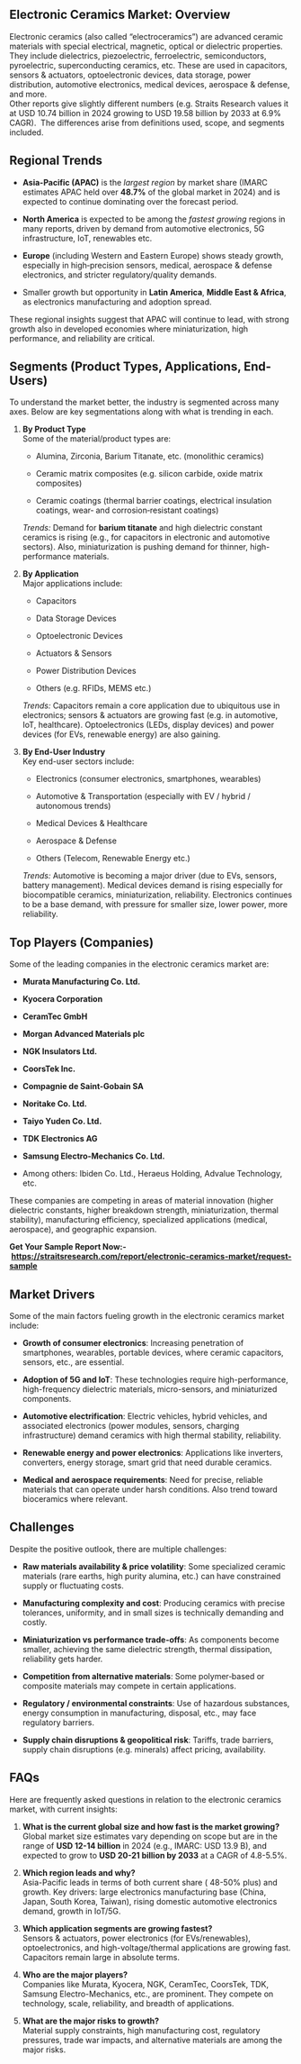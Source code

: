 <h2 data-start="327" data-end="366">Electronic Ceramics Market: Overview</h2>
<p data-start="368" data-end="817">Electronic ceramics (also called &ldquo;electroceramics&rdquo;) are advanced ceramic materials with special electrical, magnetic, optical or dielectric properties. They include dielectrics, piezoelectric, ferroelectric, semiconductors, pyroelectric, superconducting ceramics, etc. These are used in capacitors, sensors &amp; actuators, optoelectronic devices, data storage, power distribution, automotive electronics, medical devices, aerospace &amp; defense, and more.<br data-start="1056" data-end="1059" /> Other reports give slightly different numbers (e.g. Straits Research values it at USD 10.74 billion in 2024 growing to USD 19.58 billion by 2033 at 6.9% CAGR). &nbsp;The differences arise from definitions used, scope, and segments included.</p>
<h2 data-start="1341" data-end="1359">Regional Trends</h2>
<ul data-start="1361" data-end="2147">
<li data-start="1361" data-end="1603">
<p data-start="1363" data-end="1603"><strong data-start="1363" data-end="1386">Asia-Pacific (APAC)</strong> is the <em data-start="1394" data-end="1410">largest region</em> by market share (IMARC estimates APAC held over <strong data-start="1459" data-end="1468">48.7%</strong> of the global market in 2024) and is expected to continue dominating over the forecast period.&nbsp;</p>
</li>
<li data-start="1604" data-end="1820">
<p data-start="1606" data-end="1820"><strong data-start="1606" data-end="1623">North America</strong> is expected to be among the <em data-start="1652" data-end="1669">fastest growing</em> regions in many reports, driven by demand from automotive electronics, 5G infrastructure, IoT, renewables etc.</p>
</li>
<li data-start="1821" data-end="2016">
<p data-start="1823" data-end="2016"><strong data-start="1823" data-end="1833">Europe</strong> (including Western and Eastern Europe) shows steady growth, especially in high‐precision sensors, medical, aerospace &amp; defense electronics, and stricter regulatory/quality demands.</p>
</li>
<li data-start="2017" data-end="2147">
<p data-start="2019" data-end="2147">Smaller growth but opportunity in <strong data-start="2053" data-end="2070">Latin America</strong>, <strong data-start="2072" data-end="2096">Middle East &amp; Africa</strong>, as electronics manufacturing and adoption spread.</p>
</li>
</ul>
<p data-start="2149" data-end="2331">These regional insights suggest that APAC will continue to lead, with strong growth also in developed economies where miniaturization, high performance, and reliability are critical.</p>
<h2 data-start="2338" data-end="2390">Segments (Product Types, Applications, End-Users)</h2>
<p data-start="2392" data-end="2533">To understand the market better, the industry is segmented across many axes. Below are key segmentations along with what is trending in each.</p>
<ol data-start="2535" data-end="4359">
<li data-start="2535" data-end="3151">
<p data-start="2538" data-end="2604"><strong data-start="2538" data-end="2557">By Product Type</strong><br data-start="2557" data-end="2560" /> Some of the material/product types are:</p>
<ul data-start="2608" data-end="2916">
<li data-start="2608" data-end="2674">
<p data-start="2610" data-end="2674">Alumina, Zirconia, Barium Titanate, etc. (monolithic ceramics)</p>
</li>
<li data-start="2678" data-end="2755">
<p data-start="2680" data-end="2755">Ceramic matrix composites (e.g. silicon carbide, oxide matrix composites)</p>
</li>
<li data-start="2759" data-end="2916">
<p data-start="2761" data-end="2916">Ceramic coatings (thermal barrier coatings, electrical insulation coatings, wear‐ and corrosion‐resistant coatings)&nbsp;</p>
</li>
</ul>
<p data-start="2921" data-end="3151"><em data-start="2921" data-end="2930">Trends:</em> Demand for <strong data-start="2942" data-end="2961">barium titanate</strong> and high dielectric constant ceramics is rising (e.g., for capacitors in electronic and automotive sectors). Also, miniaturization is pushing demand for thinner, high-performance materials.</p>
</li>
<li data-start="3153" data-end="3691">
<p data-start="3156" data-end="3209"><strong data-start="3156" data-end="3174">By Application</strong><br data-start="3174" data-end="3177" /> Major applications include:</p>
<ul data-start="3213" data-end="3422">
<li data-start="3213" data-end="3227">
<p data-start="3215" data-end="3227">Capacitors</p>
</li>
<li data-start="3231" data-end="3255">
<p data-start="3233" data-end="3255">Data Storage Devices</p>
</li>
<li data-start="3259" data-end="3285">
<p data-start="3261" data-end="3285">Optoelectronic Devices</p>
</li>
<li data-start="3289" data-end="3312">
<p data-start="3291" data-end="3312">Actuators &amp; Sensors</p>
</li>
<li data-start="3316" data-end="3346">
<p data-start="3318" data-end="3346">Power Distribution Devices</p>
</li>
<li data-start="3350" data-end="3422">
<p data-start="3352" data-end="3422">Others (e.g. RFIDs, MEMS etc.)&nbsp;</p>
</li>
</ul>
<p data-start="3427" data-end="3691"><em data-start="3427" data-end="3436">Trends:</em> Capacitors remain a core application due to ubiquitous use in electronics; sensors &amp; actuators are growing fast (e.g. in automotive, IoT, healthcare). Optoelectronics (LEDs, display devices) and power devices (for EVs, renewable energy) are also gaining.</p>
</li>
<li data-start="3693" data-end="4359">
<p data-start="3696" data-end="3757"><strong data-start="3696" data-end="3720">By End-User Industry</strong><br data-start="3720" data-end="3723" /> Key end-user sectors include:</p>
<ul data-start="3761" data-end="4056">
<li data-start="3761" data-end="3823">
<p data-start="3763" data-end="3823">Electronics (consumer electronics, smartphones, wearables)</p>
</li>
<li data-start="3827" data-end="3908">
<p data-start="3829" data-end="3908">Automotive &amp; Transportation (especially with EV / hybrid / autonomous trends)</p>
</li>
<li data-start="3912" data-end="3944">
<p data-start="3914" data-end="3944">Medical Devices &amp; Healthcare</p>
</li>
<li data-start="3948" data-end="3971">
<p data-start="3950" data-end="3971">Aerospace &amp; Defense</p>
</li>
<li data-start="3975" data-end="4056">
<p data-start="3977" data-end="4056">Others (Telecom, Renewable Energy etc.)&nbsp;</p>
</li>
</ul>
<p data-start="4061" data-end="4359"><em data-start="4061" data-end="4070">Trends:</em> Automotive is becoming a major driver (due to EVs, sensors, battery management). Medical devices demand is rising especially for biocompatible ceramics, miniaturization, reliability. Electronics continues to be a base demand, with pressure for smaller size, lower power, more reliability.</p>
</li>
</ol>
<h2 data-start="4366" data-end="4392">Top Players (Companies)</h2>
<p data-start="4394" data-end="4462">Some of the leading companies in the electronic ceramics market are:</p>
<ul data-start="4464" data-end="4914">
<li data-start="4464" data-end="4501">
<p data-start="4466" data-end="4501"><strong data-start="4466" data-end="4499">Murata Manufacturing Co. Ltd.</strong></p>
</li>
<li data-start="4502" data-end="4529">
<p data-start="4504" data-end="4529"><strong data-start="4504" data-end="4527">Kyocera Corporation</strong></p>
</li>
<li data-start="4530" data-end="4551">
<p data-start="4532" data-end="4551"><strong data-start="4532" data-end="4549">CeramTec GmbH</strong></p>
</li>
<li data-start="4552" data-end="4589">
<p data-start="4554" data-end="4589"><strong data-start="4554" data-end="4587">Morgan Advanced Materials plc</strong></p>
</li>
<li data-start="4590" data-end="4617">
<p data-start="4592" data-end="4617"><strong data-start="4592" data-end="4615">NGK Insulators Ltd.</strong></p>
</li>
<li data-start="4618" data-end="4639">
<p data-start="4620" data-end="4639"><strong data-start="4620" data-end="4637">CoorsTek Inc.</strong></p>
</li>
<li data-start="4640" data-end="4676">
<p data-start="4642" data-end="4676"><strong data-start="4642" data-end="4674">Compagnie de Saint-Gobain SA</strong></p>
</li>
<li data-start="4677" data-end="4702">
<p data-start="4679" data-end="4702"><strong data-start="4679" data-end="4700">Noritake Co. Ltd.</strong></p>
</li>
<li data-start="4703" data-end="4731">
<p data-start="4705" data-end="4731"><strong data-start="4705" data-end="4729">Taiyo Yuden Co. Ltd.</strong></p>
</li>
<li data-start="4732" data-end="4758">
<p data-start="4734" data-end="4758"><strong data-start="4734" data-end="4756">TDK Electronics AG</strong></p>
</li>
<li data-start="4759" data-end="4801">
<p data-start="4761" data-end="4801"><strong data-start="4761" data-end="4799">Samsung Electro-Mechanics Co. Ltd.</strong></p>
</li>
<li data-start="4802" data-end="4914">
<p data-start="4804" data-end="4914">Among others: Ibiden Co. Ltd., Heraeus Holding, Advalue Technology, etc.&nbsp;</p>
</li>
</ul>
<p data-start="4916" data-end="5170">These companies are competing in areas of material innovation (higher dielectric constants, higher breakdown strength, miniaturization, thermal stability), manufacturing efficiency, specialized applications (medical, aerospace), and geographic expansion.</p>
<p data-start="4916" data-end="5170"><strong>Get Your Sample Report Now:-&nbsp;<a href="https://straitsresearch.com/report/electronic-ceramics-market/request-sample">https://straitsresearch.com/report/electronic-ceramics-market/request-sample</a>&nbsp;</strong></p>
<h2 data-start="5177" data-end="5194">Market Drivers</h2>
<p data-start="5196" data-end="5278">Some of the main factors fueling growth in the electronic ceramics market include:</p>
<ul data-start="5280" data-end="6118">
<li data-start="5280" data-end="5443">
<p data-start="5282" data-end="5443"><strong data-start="5282" data-end="5316">Growth of consumer electronics</strong>: Increasing penetration of smartphones, wearables, portable devices, where ceramic capacitors, sensors, etc., are essential.</p>
</li>
<li data-start="5444" data-end="5601">
<p data-start="5446" data-end="5601"><strong data-start="5446" data-end="5472">Adoption of 5G and IoT</strong>: These technologies require high-performance, high-frequency dielectric materials, micro-sensors, and miniaturized components.</p>
</li>
<li data-start="5602" data-end="5808">
<p data-start="5604" data-end="5808"><strong data-start="5604" data-end="5634">Automotive electrification</strong>: Electric vehicles, hybrid vehicles, and associated electronics (power modules, sensors, charging infrastructure) demand ceramics with high thermal stability, reliability.</p>
</li>
<li data-start="5809" data-end="5952">
<p data-start="5811" data-end="5952"><strong data-start="5811" data-end="5853">Renewable energy and power electronics</strong>: Applications like inverters, converters, energy storage, smart grid that need durable ceramics.</p>
</li>
<li data-start="5953" data-end="6118">
<p data-start="5955" data-end="6118"><strong data-start="5955" data-end="5993">Medical and aerospace requirements</strong>: Need for precise, reliable materials that can operate under harsh conditions. Also trend toward bioceramics where relevant.</p>
</li>
</ul>
<h2 data-start="6125" data-end="6138">Challenges</h2>
<p data-start="6140" data-end="6200">Despite the positive outlook, there are multiple challenges:</p>
<ul data-start="6202" data-end="7141">
<li data-start="6202" data-end="6382">
<p data-start="6204" data-end="6382"><strong data-start="6204" data-end="6253">Raw materials availability &amp; price volatility</strong>: Some specialized ceramic materials (rare earths, high purity alumina, etc.) can have constrained supply or fluctuating costs.</p>
</li>
<li data-start="6383" data-end="6537">
<p data-start="6385" data-end="6537"><strong data-start="6385" data-end="6422">Manufacturing complexity and cost</strong>: Producing ceramics with precise tolerances, uniformity, and in small sizes is technically demanding and costly.</p>
</li>
<li data-start="6538" data-end="6704">
<p data-start="6540" data-end="6704"><strong data-start="6540" data-end="6585">Miniaturization vs performance trade-offs</strong>: As components become smaller, achieving the same dielectric strength, thermal dissipation, reliability gets harder.</p>
</li>
<li data-start="6705" data-end="6831">
<p data-start="6707" data-end="6831"><strong data-start="6707" data-end="6749">Competition from alternative materials</strong>: Some polymer‐based or composite materials may compete in certain applications.</p>
</li>
<li data-start="6832" data-end="6991">
<p data-start="6834" data-end="6991"><strong data-start="6834" data-end="6876">Regulatory / environmental constraints</strong>: Use of hazardous substances, energy consumption in manufacturing, disposal, etc., may face regulatory barriers.</p>
</li>
<li data-start="6992" data-end="7141">
<p data-start="6994" data-end="7141"><strong data-start="6994" data-end="7042">Supply chain disruptions &amp; geopolitical risk</strong>: Tariffs, trade barriers, supply chain disruptions (e.g. minerals) affect pricing, availability.</p>
</li>
</ul>
<h2 data-start="7148" data-end="7155">FAQs</h2>
<p data-start="7157" data-end="7262">Here are frequently asked questions in relation to the electronic ceramics market, with current insights:</p>
<ol data-start="7264" data-end="8569">
<li data-start="7264" data-end="7594">
<p data-start="7267" data-end="7594"><strong data-start="7267" data-end="7338">What is the current global size and how fast is the market growing?</strong><br data-start="7338" data-end="7341" /> Global market size estimates vary depending on scope but are in the range of <strong data-start="7421" data-end="7442">USD 12-14 billion</strong> in 2024 (e.g., IMARC: USD 13.9 B), and expected to grow to <strong data-start="7502" data-end="7532">USD 20-21 billion by 2033</strong> at a CAGR of 4.8-5.5%.</p>
</li>
<li data-start="7596" data-end="7903">
<p data-start="7599" data-end="7903"><strong data-start="7599" data-end="7630">Which region leads and why?</strong><br data-start="7630" data-end="7633" /> Asia-Pacific leads in terms of both current share ( 48-50% plus) and growth. Key drivers: large electronics manufacturing base (China, Japan, South Korea, Taiwan), rising domestic automotive electronics demand, growth in IoT/5G.&nbsp;</p>
</li>
<li data-start="7905" data-end="8143">
<p data-start="7908" data-end="8143"><strong data-start="7908" data-end="7959">Which application segments are growing fastest?</strong><br data-start="7959" data-end="7962" /> Sensors &amp; actuators, power electronics (for EVs/renewables), optoelectronics, and high-voltage/thermal applications are growing fast. Capacitors remain large in absolute terms.</p>
</li>
<li data-start="8145" data-end="8372">
<p data-start="8148" data-end="8372"><strong data-start="8148" data-end="8178">Who are the major players?</strong><br data-start="8178" data-end="8181" /> Companies like Murata, Kyocera, NGK, CeramTec, CoorsTek, TDK, Samsung Electro-Mechanics, etc., are prominent. They compete on technology, scale, reliability, and breadth of applications.</p>
</li>
<li data-start="8374" data-end="8569">
<p data-start="8377" data-end="8569"><strong data-start="8377" data-end="8416">What are the major risks to growth?</strong><br data-start="8416" data-end="8419" /> Material supply constraints, high manufacturing cost, regulatory pressures, trade war impacts, and alternative materials are among the major risks.</p>
</li>
</ol>
